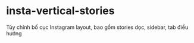 # insta-vertical-stories
Tùy chỉnh bố cục Instagram layout, bao gồm stories dọc, sidebar, tab điều hướng
